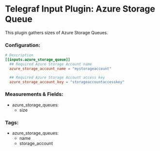 # Telegraf Input Plugin: Azure Storage Queue

This plugin gathers sizes of Azure Storage Queues.

### Configuration:

```toml
# Description
[[inputs.azure_storage_queue]]
  ## Required Azure Storage Account name
  azure_storage_account_name = "mystorageaccount"

  ## Required Azure Storage Account access key
  azure_storage_account_key = "storageaccountaccesskey"
```

### Measurements & Fields:

- azure_storage_queues:
  - size

### Tags:

- azure_storage_queues:
  - name
  - storage_account